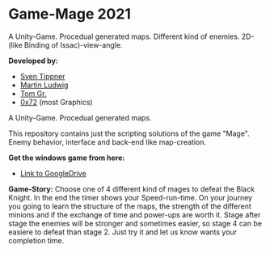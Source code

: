 # Game-Mage 2021

A Unity-Game. Procedual generated maps. Different kind of enemies. 2D-(like Binding of Issac)-view-angle.

**Developed by:**
 * [Sven Tippner](https://github.com/sventippner)
 * [Martin Ludwig](https://github.com/Martin-Ludwig)
 * [Tom Gr.](https://github.com/Tom-G-r)
 * [0x72](https://0x72.itch.io/dungeontileset-ii) (most Graphics) 

A Unity-Game. Procedual generated maps.

This repository contains just the scripting solutions of the game "Mage". Enemy behavior, interface and back-end like map-creation.

**Get the windows game from here:** 
  * [Link to GoogleDrive](https://drive.google.com/file/d/1vQ-r8PZijcyXeTunJXAv4c8-QNu6olRp/view?usp=sharing)

**Game-Story:**
  Choose one of 4 different kind of mages to defeat the Black Knight. In the end the timer shows your Speed-run-time. On your journey you going to learn the structure of the maps,  the strength of the different minions and if the exchange of time and power-ups are worth it. Stage after stage the enemies will be stronger and sometimes easier, so stage 4 can be easiere to defeat than stage 2. Just try it and let us know wants your completion time. 
